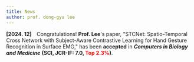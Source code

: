 ```yaml
---
title: News
author: prof. dong-gyu lee
---
```

<strong>[2024. 12]</strong>&emsp;Congratulations! <strong>Prof. Lee</strong>'s paper, "STCNet: Spatio-Temporal Cross Network with Subject-Aware Contrastive Learning for Hand Gesture Recognition in Surface EMG," has been <strong>accepted</strong> in <em><strong>Computers in Biology and Medicine</strong></em> <strong>(SCI, JCR-IF: 7.0, <span style="color:red;">Top 2.3%</span>)</strong>.
